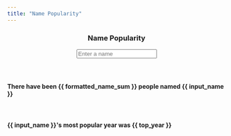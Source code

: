 ```yaml
---
title: "Name Popularity"
---
```


<link rel="stylesheet" type="text/css" href="/css/name-popularity.css">
<script src="/js/name-popularity.js"></script>

<div class="cover-container d-flex w-100 h-100 p-3 mx-auto flex-column">
  <header class="masthead mb-auto">
    <div class="inner">
      <h3 class="masthead-brand">Name Popularity</h3>
      <nav class="nav nav-masthead justify-content-center">
        <form action="/apps/name-popularity/" method="GET">
          <input class="form-control" type="search" name="name" placeholder="Enter a name">
        </form>
      </nav>
    </div>
  </header>

  <main role="main" class="inner cover">

  <div id="app">
    <h4>There have been {{ formatted_name_sum }} people named {{ input_name }}</h4>
    <br>
    <h4>{{ input_name }}'s most popular year was {{ top_year }}</h4>
  </div>
  <br>
  <div id="chart"></div>
  </main>

  <footer class="mastfoot mt-auto">
    <div class="inner">
    </div>
  </footer>
</div>
